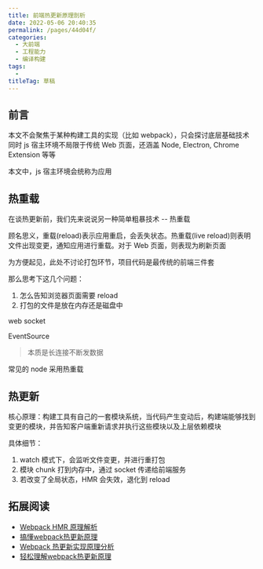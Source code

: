 ```yaml
---
title: 前端热更新原理剖析
date: 2022-05-06 20:40:35
permalink: /pages/44d04f/
categories: 
  - 大前端
  - 工程能力
  - 编译构建
tags: 
  - 
titleTag: 草稿
---
```

## 前言

本文不会聚焦于某种构建工具的实现（比如 webpack），只会探讨底层基础技术
同时 js 宿主环境不局限于传统 Web 页面，还涵盖 Node, Electron, Chrome Extension 等等

本文中，js 宿主环境会统称为应用

## 热重载

在谈热更新前，我们先来说说另一种简单粗暴技术 -- 热重载

顾名思义，重载(reload)表示应用重启，会丢失状态。热重载(live reload)则表明文件出现变更，通知应用进行重载。对于 Web 页面，则表现为刷新页面

为方便起见，此处不讨论打包环节，项目代码是最传统的前端三件套

那么思考下这几个问题：
1. 怎么告知浏览器页面需要 reload
2. 打包的文件是放在内存还是磁盘中

web socket

EventSource
> 本质是长连接不断发数据

常见的 node 采用热重载

## 热更新

核心原理：构建工具有自己的一套模块系统，当代码产生变动后，构建端能够找到变更的模块，并告知客户端重新请求并执行这些模块以及上层依赖模块

具体细节：
1. watch 模式下，会监听文件变更，并进行重打包
2. 模块 chunk 打到内存中，通过 socket 传递给前端服务
3. 若改变了全局状态，HMR 会失效，退化到 reload

## 拓展阅读

- [Webpack HMR 原理解析](https://zhuanlan.zhihu.com/p/30669007)
- [搞懂webpack热更新原理](https://github.com/careteenL/webpack-hmr)
- [Webpack 热更新实现原理分析](https://zhuanlan.zhihu.com/p/30623057)
- [轻松理解webpack热更新原理](https://www.cnblogs.com/magicg/p/13679273.html)
